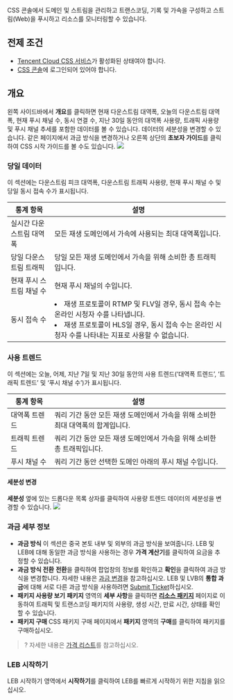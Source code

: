 CSS 콘솔에서 도메인 및 스트림을 관리하고 트랜스코딩, 기록 및 가속을 구성하고 스트림(Web)을 푸시하고 리소스를 모니터링할 수 있습니다. 

## 전제 조건

- [Tencent Cloud CSS 서비스](https://intl.cloud.tencent.com/product/css)가 활성화된 상태여야 합니다. 
- [CSS 콘솔](https://console.cloud.tencent.com/live/livestat)에 로그인되어 있어야 합니다.

## 개요
왼쪽 사이드바에서 **개요**를 클릭하면 현재 다운스트림 대역폭, 오늘의 다운스트림 대역폭, 현재 푸시 채널 수, 동시 연결 수, 지난 30일 동안의 대역폭 사용량, 트래픽 사용량 및 푸시 채널 추세를 포함한 데이터를 볼 수 있습니다. 데이터의 세분성을 변경할 수 있습니다. 같은 페이지에서 과금 방식을 변경하거나 오른쪽 상단의 **초보자 가이드**를 클릭하여 CSS 시작 가이드를 볼 수도 있습니다.
![](https://qcloudimg.tencent-cloud.cn/raw/e8946c20fd1a4cad644cfbd4f637bb14.png)

### 당일 데이터

이 섹션에는 다운스트림 피크 대역폭, 다운스트림 트래픽 사용량, 현재 푸시 채널 수 및 당일 동시 접속 수가 표시됩니다.
<table>
<thead><tr><th width="20%">통계 항목</th><th width="80%">설명</th></tr></thead>
<tbody><tr>
<td>실시간 다운스트림 대역폭</td>
<td>모든 재생 도메인에서 가속에 사용되는 최대 대역폭입니다.</td>
</tr>
<tr>
<td>당일 다운스트림 트래픽</td>
<td>당일 모든 재생 도메인에서 가속을 위해 소비한 총 트래픽입니다.</td>
</tr>
<tr>
<td>현재 푸시 스트림 채널 수</td>
<td>현재 푸시 채널의 수입니다.</td>
</tr>
<tr>
<td>동시 접속 수</td>
<td><li/>재생 프로토콜이 RTMP 및 FLV일 경우, 동시 접속 수는 온라인 시청자 수를 나타냅니다. <li/>재생 프로토콜이 HLS일 경우, 동시 접속 수는 온라인 시청자 수를 나타내는 지표로 사용할 수 없습니다.</td>
</tr>
</tbody></table>

### 사용 트렌드

이 섹션에는 오늘, 어제, 지난 7일 및 지난 30일 동안의 사용 트렌드(‘대역폭 트렌드’, ‘트래픽 트렌드’ 및 ‘푸시 채널 수’)가 표시됩니다.

<table>
<thead><tr><th width="20%">통계 항목</th><th width="80%">설명</th></tr></thead>
<tbody><tr>
<td>대역폭 트렌드</td>
<td>쿼리 기간 동안 모든 재생 도메인에서 가속을 위해 소비한 최대 대역폭의 합계입니다.</td>
</tr>
<tr>
<td>트래픽 트렌드</td>
<td>쿼리 기간 동안 모든 재생 도메인에서 가속을 위해 소비한 총 트래픽입니다.</td>
</tr>
<tr>
<td>푸시 채널 수</td>
<td>쿼리 기간 동안 선택한 도메인 아래의 푸시 채널 수입니다.</td>
</tr>
</tbody></table>

#### 세분성 변경

**세분성** 옆에 있는 드롭다운 목록 상자를 클릭하여 사용량 트렌드 데이터의 세분성을 변경할 수 있습니다.
![](https://main.qcloudimg.com/raw/8582c16fca9bd3e4c2f0fcd78625cbb5.png)

### 과금 세부 정보
- **과금 방식**
  이 섹션은 중국 본토 내부 및 외부의 과금 방식을 보여줍니다. LEB 및 LEB에 대해 동일한 과금 방식을 사용하는 경우 **가격 계산기**를 클릭하여 요금을 추정할 수 있습니다.
- **과금 방식 전환**
  **전환**을 클릭하여 팝업창의 정보를 확인하고 **확인**을 클릭하여 과금 방식을 변경합니다. 자세한 내용은 [과금 변경](https://intl.cloud.tencent.com/document/product/267/30411)을 참고하십시오. LEB 및 LVB의 **통합 과금**에 대해 서로 다른 과금 방식을 사용하려면 [Submit Ticket](https://console.cloud.tencent.com/workorder/category)하십시오.
- **패키지 사용량 보기**
  **패키지** 영역의 **세부 사항**을 클릭하면 [**리소스 패키지**](https://console.cloud.tencent.com/live/resources/package?type=traffic) 페이지로 이동하여 트래픽 및 트랜스코딩 패키지의 사용량, 생성 시간, 만료 시간, 상태를 확인할 수 있습니다.  
- **패키지 구매**
  CSS 패키지 구매 페이지에서 **패키지** 영역의 **구매**를 클릭하여 패키지를 구매하십시오.
>? 자세한 내용은 [가격 리스트](https://intl.cloud.tencent.com/document/product/267/2819)를 참고하십시오.

### LEB 시작하기

LEB 시작하기 영역에서 **시작하기**를 클릭하여 LEB를 빠르게 시작하기 위한 지침을 읽으십시오.